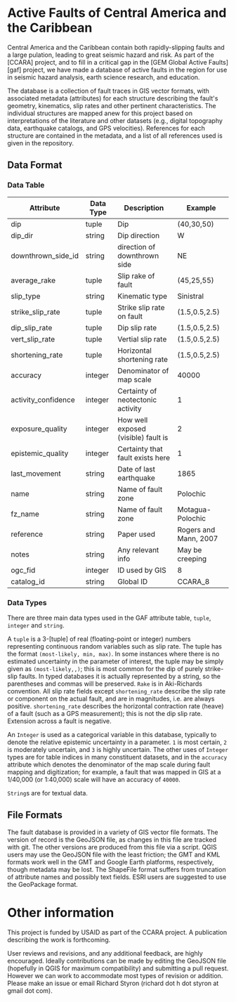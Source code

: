 Active Faults of Central America and the Caribbean
==================================================

Central America and the Caribbean contain both rapidly-slipping faults and a 
large pulation, leading to great seismic hazard and risk. As part of the 
[CCARA] project, and to fill in a critical gap in the [GEM Global Active 
Faults][gaf] project, we have made a database of active faults in the region 
for use in seismic hazard analysis, earth science research, and education.

The database is a collection of fault traces in GIS vector formats, with 
associated metadata (attributes) for each structure describing the fault's 
geometry, kinematics, slip rates and other pertinent characteristics. The 
individual structures are mapped anew for this project based on interpretations 
of the literature and other datasets (e.g., digital topography data, earthquake 
catalogs, and GPS velocities). References for each structure are contained in 
the metadata, and a list of all references used is given in the repository.


## Data Format

### Data Table
Attribute            | Data Type | Description                  | Example
---------------------|-----------|------------------------------|------------
dip                  | tuple     | Dip                           | (40,30,50)
dip_dir             | string    | Dip direction                 |         W 
downthrown_side_id | string    | direction of downthrown side  |        NE 
average_rake        | tuple     | Slip rake of fault            | (45,25,55)
slip_type           | string    | Kinematic type                | Sinistral  
strike_slip_rate   | tuple     | Strike slip rate on fault   |(1.5,0.5,2.5)
dip_slip_rate      | tuple     | Dip slip rate               |(1.5,0.5,2.5)
vert_slip_rate     | tuple     | Vertial slip rate           |(1.5,0.5,2.5)
shortening_rate     | tuple     | Horizontal shortening rate  |(1.5,0.5,2.5)
accuracy            | integer   | Denominator of map scale    |       40000
activity_confidence | integer   | Certainty of neotectonic activity |     1 
exposure_quality    | integer   | How well exposed (visible) fault is |   2 
epistemic_quality   | integer   | Certainty that fault exists here |      1 
last_movement       | string    | Date of last earthquake       |     1865  
name                 | string    | Name of fault zone            | Polochic  
fz_name             | string    | Name of fault zone    | Motagua-Polochic   
reference            | string    | Paper used        | Rogers and Mann, 2007 
notes                | string    | Any relevant info | May be creeping
ogc_fid              | integer   | ID used by GIS    |                    8
catalog_id           | string    | Global ID         |               CCARA_8

### Data Types

There are three main data types used in the GAF attribute table, `tuple`, 
`integer` and `string`.

A `tuple` is a 3-[tuple] of real (floating-point or integer) numbers 
representing continuous random variables such as slip rate. The tuple has the 
format `(most-likely, min, max)`. In some instances where there is no estimated 
uncertainty in the parameter of interest, the tuple may be simply given as 
`(most-likely,,)`; this is most common for the dip of purely strike-slip 
faults. In typed databases it is actually represented by a string, so the 
parentheses and commas will be preserved.  `Rake` is in Aki-Richards 
convention. All slip rate fields except `shortening_rate` describe the slip 
rate or component on the actual fault, and are in magnitudes, i.e. are always 
positive. `shortening_rate` describes the horizontal contraction rate (heave) 
of a fault (such as a GPS measurement); this is not the dip slip rate. 
Extension across a fault is negative.

An `Integer` is used as a categorical variable in this database, typically to 
denote the relative epistemic uncertainty in a parameter.  `1` is most certain, 
`2` is moderately uncertain, and `3` is highly uncertain.  The other uses of 
`Integer` types are for table indices in many constituent datasets, and in the 
`accuracy` attribute which denotes the denominator of the map scale during 
fault mapping and digitization; for example, a fault that was mapped in GIS at 
a 1/40,000 (or 1:40,000) scale will have an accuracy of `40000`.

`String`s are for textual data.


## File Formats

The fault database is provided in a variety of GIS vector file formats. The 
version of record is the GeoJSON file, as changes in this file are tracked with 
git. The other versions are produced from this file via a script. QGIS users 
may use the GeoJSON file with the least friction; the GMT and KML formats work 
well in the GMT and Google Earth platforms, respectively, though metadata may 
be lost. The ShapeFile format suffers from truncation of attribute names and 
possibly text fields. ESRI users are suggested to use the GeoPackage format.


# Other information

This project is funded by USAID as part of the CCARA project. A publication 
describing the work is forthcoming.

User reviews and revisions, and any additional feedback, are highly encouraged. 
Ideally contributions can be made by editing the GeoJSON file (hopefully in 
QGIS for maximum compatibility) and submitting a pull request. However we can 
work to accommodate most types of revision or addition.  Please make an issue 
or email Richard Styron (richard dot h dot styron at gmail dot com).
